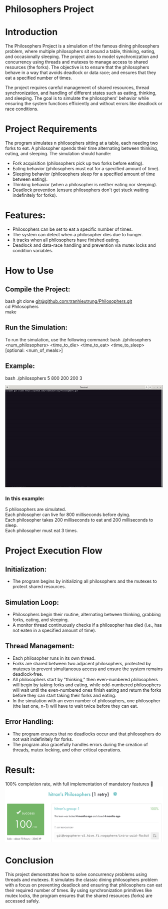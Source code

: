 # Philosophers Project
# Introduction
The Philosophers Project is a simulation of the famous dining philosophers problem, where multiple philosophers sit around a table, thinking, eating, and occasionally sleeping. The project aims to model synchronization and concurrency using threads and mutexes to manage access to shared resources (the forks). The objective is to ensure that the philosophers behave in a way that avoids deadlock or data race; and ensures that they eat a specified number of times.

The project requires careful management of shared resources, thread synchronization, and handling of different states such as eating, thinking, and sleeping. The goal is to simulate the philosophers' behavior while ensuring the system functions efficiently and without errors like deadlock or race conditions.

# Project Requirements
The program simulates n philosophers sitting at a table, each needing two forks to eat. A philosopher spends their time alternating between thinking, eating, and sleeping. The simulation should handle:

- Fork acquisition (philosophers pick up two forks before eating).
- Eating behavior (philosophers must eat for a specified amount of time).
- Sleeping behavior (philosophers sleep for a specified amount of time between eating).
- Thinking behavior (when a philosopher is neither eating nor sleeping).
- Deadlock prevention (ensure philosophers don't get stuck waiting indefinitely for forks).

# Features:
- Philosophers can be set to eat a specific number of times.
- The system can detect when a philosopher dies due to hunger.
- It tracks when all philosophers have finished eating.
- Deadlock and data-race handling and prevention via mutex locks and condition variables.

# How to Use
## Compile the Project:
bash
git clone [git@github.com:tranhieutrung/Philosophers.git](https://github.com/tranhieutrung/Philosophers.git)<br>
cd Philosophers<br>
make

## Run the Simulation:
To run the simulation, use the following command:
bash
./philosophers <num_philosophers> <time_to_die> <time_to_eat> <time_to_sleep> [optional: <num_of_meals>]

## Example:

bash
./philosophers 5 800 200 200 3

![Usage GIF](https://github.com/tranhieutrung/Philosophers/blob/main/Philosophers.gif)

### In this example:

5 philosophers are simulated.<br>
Each philosopher can live for 800 milliseconds before dying.<br>
Each philosopher takes 200 milliseconds to eat and 200 milliseconds to sleep.<br>
Each philosopher must eat 3 times.<br>

# Project Execution Flow
## Initialization:
- The program begins by initializing all philosophers and the mutexes to protect shared resources.

## Simulation Loop:
- Philosophers begin their routine, alternating between thinking, grabbing forks, eating, and sleeping.
- A monitor thread continuously checks if a philosopher has died (i.e., has not eaten in a specified amount of time).

## Thread Management:

- Each philosopher runs in its own thread.
- Forks are shared between two adjacent philosophers, protected by mutexes to prevent simultaneous access and ensure the system remains deadlock-free.
- All philosophers start by "thinking," then even-numbered philosophers will begin by taking forks and eating, while odd-numbered philosophers will wait until the even-numbered ones finish eating and return the forks before they can start taking their forks and eating.
- In the simulation with an even number of philosophers, one philosopher (the last one, n-1) will have to wait twice before they can eat.

## Error Handling:

- The program ensures that no deadlocks occur and that philosophers do not wait indefinitely for forks.
- The program also gracefully handles errors during the creation of threads, mutex locking, and other critical operations.
# Result:
100% completion rate, with full implementation of mandatory features 🎉
![Result](https://github.com/tranhieutrung/Philosophers/blob/main/Philosophers_result.png)
# Conclusion
This project demonstrates how to solve concurrency problems using threads and mutexes. It simulates the classic dining philosophers problem with a focus on preventing deadlock and ensuring that philosophers can eat their required number of times. By using synchronization primitives like mutex locks, the program ensures that the shared resources (forks) are accessed safely.